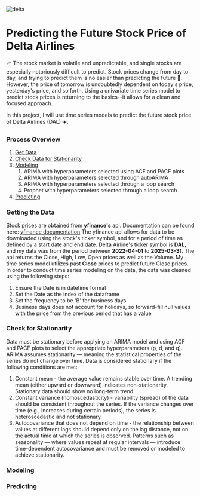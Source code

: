 ![delta](https://github.com/user-attachments/assets/0c968227-0f5e-4f95-9ebc-e72e2414e4ef)

# Predicting the Future Stock Price of Delta Airlines

📈 The stock market is volatile and unpredictable, and single stocks are especially notoriously difficult to predict. 
Stock prices change from day to day, and trying to predict them is no easier than predicting the future 🔮. 
However, the price of tomorrow is undoubtedly dependent on today's price, yesterday's price, and so forth.
Using a univariate time series model to predict stock prices is returning to the basics--it allows for a clean and focused approach. 

In this project, I will use time series models to predict the future stock price of Delta Airlines (DAL) ✈️.

### Process Overview

1. [Get Data](#Getting-the-Data)
2. [Check Data for Stationarity](#Check-for-Stationarity)
3. [Modeling](#Modeling)
     1. ARIMA with hyperparameters selected using ACF and PACF plots
     2. ARIMA with hyperparameters selected through autoARIMA
     3. ARIMA with hyperparameters selected through a loop search
     4. Prophet with hyperparameters selected through a loop search
4. [Predicting](#Predicting)

### Getting the Data

Stock prices are obtained from **yfinance's** api. Documentation can be found here: [yfinance documentation](http://yfinance-python.org/)
The yfinance api allows for data to be downloaded using the stock's ticker symbol, and for a period of time as defined by a start date and end date.
Delta Airline's ticker symbol is **DAL**, and my data was from the period between **2022-04-01** to **2025-03-31**. 
The api returns the Close, High, Low, Open prices as well as the Volume. My time series model utilizes past **Close** prices to predict future Close prices.
In order to conduct time series modeling on the data, the data was cleaned using the following steps:

1. Ensure the Date is in datetime format
2. Set the Date as the index of the dataframe
3. Set the frequency to be 'B' for business days
4. Business days does not account for holidays, so forward-fill null values with the price from the previous period that has a value

### Check for Stationarity

Data must be stationary before applying an ARIMA model and using ACF and PACF plots to select the appropriate hyperparameters (p, d, and q). ARIMA assumes stationarity — meaning the statistical properties of the series do not change over time. Data is considered stationary if the following conditions are met:

1. Constant mean - the average value remains stable over time. A trending mean (either upward or downward) indicates non-stationarity. Stationary data should show no long-term trend.
2. Constant variance (homoscedasticity) - variability (spread) of the data should be consistent throughout the series. If the variance changes over time (e.g., increases during certain periods), the series is heteroscedastic and not stationary.
3. Autocovariance that does not depend on time - the relationship between values at different lags should depend only on the lag distance, not on the actual time at which the series is observed. Patterns such as seasonality — where values repeat at regular intervals — introduce time-dependent autocovariance and must be removed or modeled to achieve stationarity.

### Modeling

### Predicting



